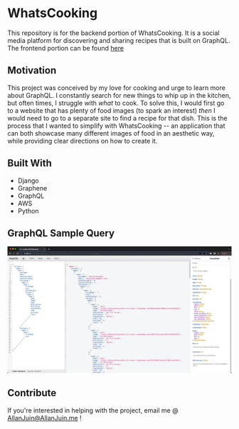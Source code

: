 # WhatsCooking

This repository is for the backend portion of WhatsCooking. It is a social media platform for discovering and sharing recipes that is built on GraphQL. The frontend portion can be found [here](https://github.com/A-T-Juin/Whatscooking-Frontend)

## Motivation

This project was conceived by my love for cooking and urge to learn more about GraphQL. I constantly search for new things to whip up in the kitchen, but often times, I struggle with *what* to cook. To solve this, I would first go to a website that has plenty of food images (to spark an interest) *then* I would need to go to a separate site to find a recipe for that dish. This is the process that I wanted to simplify with WhatsCooking -- an application that can both showcase many different images of food in an aesthetic way, while providing clear directions on how to create it.

## Built With

 - Django
 - Graphene
 - GraphQL
 - AWS
 - Python

## GraphQL Sample Query

![Alt text](docs/samplequery.png "Sample Query")

## Contribute

If you're interested in helping with the project, email me @ AllanJuin@AllanJuin.me !
